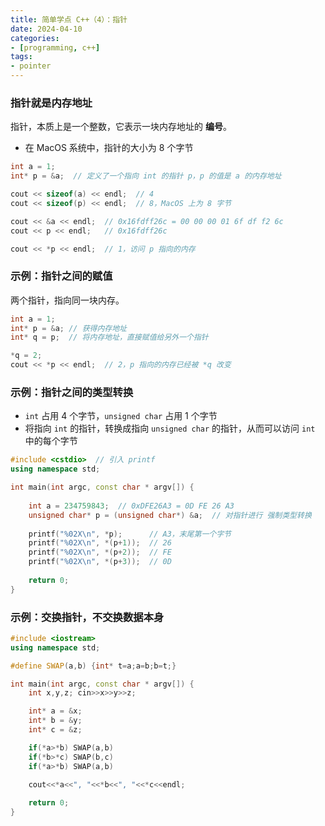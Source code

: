```yaml
---
title: 简单学点 C++（4）：指针
date: 2024-04-10
categories:
- [programming, c++]
tags:
- pointer
---
```


### 指针就是内存地址

指针，本质上是一个整数，它表示一块内存地址的 **编号**。
- 在 MacOS 系统中，指针的大小为 8 个字节

```cpp
int a = 1;
int* p = &a;  // 定义了一个指向 int 的指针 p，p 的值是 a 的内存地址

cout << sizeof(a) << endl;  // 4
cout << sizeof(p) << endl;  // 8，MacOS 上为 8 字节

cout << &a << endl;  // 0x16fdff26c = 00 00 00 01 6f df f2 6c
cout << p << endl;   // 0x16fdff26c

cout << *p << endl;  // 1，访问 p 指向的内存
```

### 示例：指针之间的赋值

两个指针，指向同一块内存。

```cpp
int a = 1;
int* p = &a; // 获得内存地址
int* q = p;  // 将内存地址，直接赋值给另外一个指针

*q = 2;
cout << *p << endl;  // 2，p 指向的内存已经被 *q 改变
```

### 示例：指针之间的类型转换

- `int` 占用 4 个字节，`unsigned char` 占用 1 个字节
- 将指向 `int` 的指针，转换成指向 `unsigned char` 的指针，从而可以访问 `int` 中的每个字节

```cpp
#include <cstdio>  // 引入 printf
using namespace std;

int main(int argc, const char * argv[]) {
    
    int a = 234759843;  // 0xDFE26A3 = 0D FE 26 A3
    unsigned char* p = (unsigned char*) &a;  // 对指针进行 强制类型转换
    
    printf("%02X\n", *p);      // A3，末尾第一个字节
    printf("%02X\n", *(p+1));  // 26
    printf("%02X\n", *(p+2));  // FE
    printf("%02X\n", *(p+3));  // 0D
    
    return 0;
}
```

### 示例：交换指针，不交换数据本身

```cpp
#include <iostream>
using namespace std;

#define SWAP(a,b) {int* t=a;a=b;b=t;}

int main(int argc, const char * argv[]) {    
    int x,y,z; cin>>x>>y>>z;

    int* a = &x;
    int* b = &y;
    int* c = &z;

    if(*a>*b) SWAP(a,b)
    if(*b>*c) SWAP(b,c)
    if(*a>*b) SWAP(a,b)

    cout<<*a<<", "<<*b<<", "<<*c<<endl;
    
    return 0;
}
```
